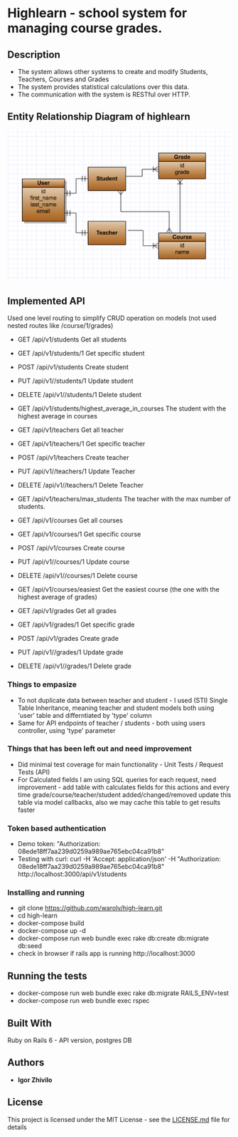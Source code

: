 # Highlearn - school system for managing course grades.

## Description
  * The system allows other systems to create and modify Students, Teachers, Courses and Grades
  * The system provides statistical calculations over this data.
  * The communication with the system is RESTful over HTTP.

## Entity Relationship Diagram of highlearn 
 ![alt text](images/erd.png "Highlearn ERD")

## Implemented API
  Used one level routing to simplify CRUD operation on models (not used nested routes like /course/1/grades)
 
  * GET    /api/v1/students     Get all students
  * GET    /api/v1/students/1   Get specific student        
  * POST   /api/v1/students     Create student
  * PUT    /api/v1//students/1  Update student
  * DELETE /api/v1//students/1  Delete student
  * GET    /api/v1/students/highest_average_in_courses  The student with the highest average in courses 

  * GET    /api/v1/teachers     Get all teacher              
  * GET    /api/v1/teachers/1   Get specific teacher         
  * POST   /api/v1/teachers     Create teacher
  * PUT    /api/v1//teachers/1  Update Teacher
  * DELETE /api/v1//teachers/1  Delete Teacher
  * GET    /api/v1/teachers/max_students  The teacher with the max number of students.

  * GET    /api/v1/courses      Get all courses              
  * GET    /api/v1/courses/1    Get specific course         
  * POST   /api/v1/courses      Create course
  * PUT    /api/v1//courses/1   Update course
  * DELETE /api/v1//courses/1   Delete course
  * GET    /api/v1/courses/easiest      Get the easiest course (the one with the highest average of grades)

  * GET    /api/v1/grades       Get all grades              
  * GET    /api/v1/grades/1     Get specific grade         
  * POST   /api/v1/grades       Create grade
  * PUT    /api/v1//grades/1    Update grade
  * DELETE /api/v1//grades/1    Delete grade

### Things to empasize
  * To not duplicate data between teacher and student - I used (STI) Single Table Inheritance, meaning teacher and student models
  both using 'user' table and differntiated by 'type' column
  * Same for API endpoints of teacher / students - both using users controller, using 'type' parameter

### Things that has been left out and need improvement
  * Did minimal test coverage for main functionality - Unit Tests / Request Tests (API)
  * For Calculated fields I am using SQL queries for each request, need improvement - add table with calculates fields for this actions and every time grade/course/teacher/student added/changed/removed update this table via model callbacks, also we may cache this table to get results faster

### Token based authentication 
  * Demo token: "Authorization: 08ede18ff7aa239d0259a989ae765ebc04ca91b8"
  * Testing with curl: curl -H 'Accept: application/json' -H "Authorization: 08ede18ff7aa239d0259a989ae765ebc04ca91b8" http://localhost:3000/api/v1/students

### Installing and running
  * git clone https://github.com/warolv/high-learn.git
  * cd high-learn
  * docker-compose build
  * docker-compose up -d
  * docker-compose run web bundle exec rake db:create db:migrate db:seed 
  * check in browser if rails app is running http://localhost:3000 

## Running the tests
  * docker-compose run web bundle exec rake db:migrate RAILS_ENV=test
  * docker-compose run web bundle exec rspec

## Built With

  Ruby on Rails 6 - API version, postgres DB

## Authors

* **Igor Zhivilo**

## License

This project is licensed under the MIT License - see the [LICENSE.md](LICENSE.md) file for details
